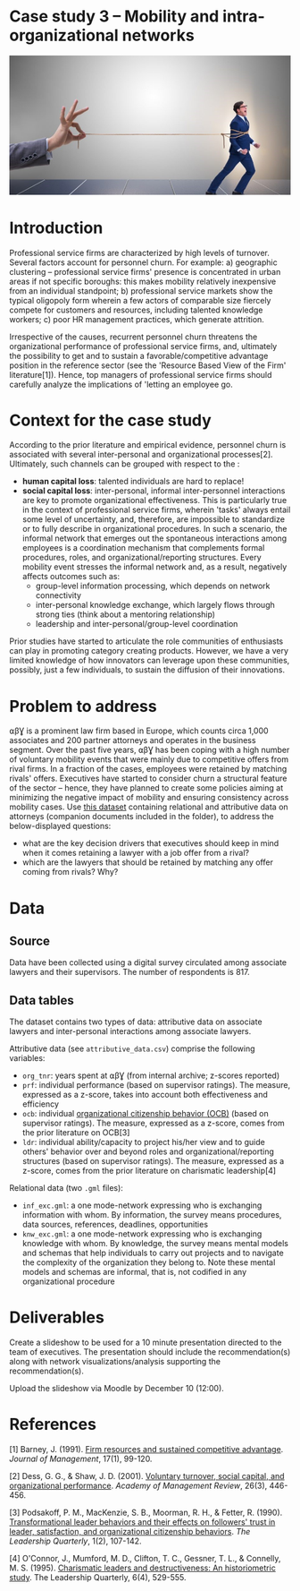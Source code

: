 # Case study 3 – Mobility and intra-organizational networks

<center><img src='images/retention.jpg' width=600px /></center>

# Introduction

Professional service firms are characterized by high levels of turnover. Several factors account for personnel churn. For example: a) geographic clustering – professional service firms' presence is concentrated in urban areas if not specific boroughs: this makes mobility relatively inexpensive from an individual standpoint; b) professional service markets show the typical oligopoly form wherein a few actors of comparable size fiercely compete for customers and resources, including talented knowledge workers; c) poor HR management practices, which generate attrition.

Irrespective of the causes, recurrent personnel churn threatens the organizational performance of professional service firms, and, ultimately the possibility to get and to sustain a favorable/competitive advantage position in the reference sector (see the 'Resource Based View of the Firm' literature[1]). Hence, top managers of professional service firms should carefully analyze the implications of 'letting an employee go.

# Context for the case study

According to the prior literature and empirical evidence, personnel churn is associated with several inter-personal and organizational processes[2]. Ultimately, such channels can be grouped with respect to the :

- __human capital loss__: talented individuals are hard to replace!
- __social capital loss__: inter-personal, informal inter-personnel interactions are key to promote organizational effectiveness. This is particularly true in the context of professional service firms, wherein 'tasks' always entail some level of uncertainty, and, therefore, are impossible to standardize or to fully describe in organizational procedures. In such a scenario, the informal network that emerges out the spontaneous interactions among employees is a coordination mechanism that complements formal procedures, roles, and organizational/reporting structures. Every mobility event stresses the informal network and, as a result, negatively affects outcomes such as:
  * group-level information processing, which depends on network connectivity
  * inter-personal knowledge exchange, which largely flows through strong ties (think about a mentoring relationship)
  * leadership and inter-personal/group-level coordination

Prior studies have started to articulate the role communities of enthusiasts can play in promoting category creating products. However, we have a very limited knowledge of how innovators can leverage upon these communities, possibly, just a few individuals, to sustain the diffusion of their innovations.

# Problem to address

⍺βƔ is a prominent law firm based in Europe, which counts circa 1,000 associates and 200 partner attorneys and operates in the business segment. Over the past five years, ⍺βƔ has been coping with a high number of voluntary mobility events that were mainly due to competitive offers from rival firms. In a fraction of the cases, employees were retained by matching rivals' offers. Executives have started to consider churn a structural feature of the sector – hence, they have planned to create some policies aiming at minimizing the negative impact of mobility and ensuring consistency across mobility cases. Use [this dataset](https://drive.google.com/drive/folders/1J20MwmmHbNtQroW27MyWpM43XJ296U4n?usp=sharing) containing relational and attributive data on attorneys (companion documents included in the folder), to address the below-displayed questions:

- what are the key decision drivers that executives should keep in mind when it comes retaining a lawyer with a job offer from a rival?
- which are the lawyers that should be retained by matching any offer coming from rivals? Why?

# Data

## Source

Data have been collected using a digital survey circulated among associate lawyers and their supervisors. The number of respondents is 817.

## Data tables

The dataset contains two types of data: attributive data on associate lawyers and inter-personal interactions among associate lawyers.

Attributive data (see `attributive_data.csv`) comprise the following variables:

+ `org_tnr`: years spent at ⍺βƔ (from internal archive; z-scores reported)
+ `prf`: individual performance (based on supervisor ratings). The measure, expressed as a z-score, takes into account both effectiveness and efficiency
+ `ocb`: individual [organizational citizenship behavior (OCB)](https://en.wikipedia.org/wiki/Organizational_citizenship_behavior) (based on supervisor ratings). The measure, expressed as a z-score, comes from the prior literature on OCB[3]
+ `ldr`: individual ability/capacity to project his/her view and to guide others' behavior over and beyond roles and organizational/reporting structures (based on supervisor ratings). The measure, expressed as a z-score, comes from the prior literature on charismatic leadership[4]

Relational data (two `.gml` files):

+ `inf_exc.gml`: a one mode-network expressing who is exchanging information with whom. By information, the survey means procedures, data sources, references, deadlines, opportunities
+ `knw_exc.gml`: a one mode-network expressing who is exchanging knowledge with whom. By knowledge, the survey means mental models and schemas that help individuals to carry out projects and to navigate the complexity of the organization they belong to. Note these mental models and schemas are informal, that is, not codified in any organizational procedure

# Deliverables

Create a slideshow to be used for a 10 minute presentation directed to the team of executives. The presentation should include the recommendation(s) along with network visualizations/analysis supporting the recommendation(s).

Upload the slideshow via Moodle by December 10 (12:00).

# References

[1] Barney, J. (1991). [Firm resources and sustained competitive advantage](https://journals.sagepub.com/doi/pdf/10.1177/014920639101700108?casa_token=ScA0C5HlXjcAAAAA:y4nF8MG3_rD9aNxoyFcYdr6h4S5ZwLJaTxG_DbSEZobn8mkJyYd4wP0I2Qn9GK9W6q70pwjjME9G). _Journal of Management_, 17(1), 99-120.

[2] Dess, G. G., & Shaw, J. D. (2001). [Voluntary turnover, social capital, and organizational performance](https://www.researchgate.net/profile/Jason_Shaw5/publication/272581384_Voluntary_Turnover_Social_Capital_and_Organizational_Performance/links/551161db0cf29a3bb71da8db.pdf). _Academy of Management Review_, 26(3), 446-456.

[3] Podsakoff, P. M., MacKenzie, S. B., Moorman, R. H., & Fetter, R. (1990). [Transformational leader behaviors and their effects on followers' trust in leader, satisfaction, and organizational citizenship behaviors](https://www.academia.edu/download/32225715/Transformational_Leader_Behavior_Podsakoff_et_al.pdf). _The Leadership Quarterly_, 1(2), 107-142.

[4] O'Connor, J., Mumford, M. D., Clifton, T. C., Gessner, T. L., & Connelly, M. S. (1995). [Charismatic leaders and destructiveness: An historiometric study](https://www.sciencedirect.com/science/article/pii/1048984395900268). The Leadership Quarterly, 6(4), 529-555.
